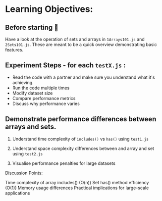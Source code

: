 # Learning Objectives:

## Before starting 📒

Have a look at the operation of sets and arrays in `1Arrays101.js` and `2Sets101.js`. These are meant to be a quick overview demonstrating basic features.

## Experiment Steps - for each `testX.js` :

* Read the code with a partner and make sure you understand what it's achieving.
* Run the code multiple times
* Modify dataset size
* Compare performance metrics
* Discuss why performance varies

## Demonstrate performance differences between arrays and sets.

1. Understand time complexity of `includes()` vs `has()` using `test1.js`
1. Understand space complexity differences between and array and set using `test2.js`

1. Visualise performance penalties for large datasets



Discussion Points:

Time complexity of array includes() (O(n))
Set has() method efficiency (O(1))
Memory usage differences
Practical implications for large-scale applications
